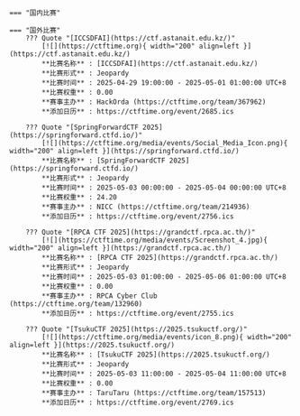     === "国内比赛"
    
    === "国外比赛"
        ??? Quote "[ICCSDFAI](https://ctf.astanait.edu.kz/)"  
            [![](https://ctftime.org){ width="200" align=left }](https://ctf.astanait.edu.kz/)  
            **比赛名称** : [ICCSDFAI](https://ctf.astanait.edu.kz/)  
            **比赛形式** : Jeopardy  
            **比赛时间** : 2025-04-29 19:00:00 - 2025-05-01 01:00:00 UTC+8  
            **比赛权重** : 0.00  
            **赛事主办** : HackOrda (https://ctftime.org/team/367962)  
            **添加日历** : https://ctftime.org/event/2685.ics  
            
        ??? Quote "[SpringForwardCTF 2025](https://springforward.ctfd.io/)"  
            [![](https://ctftime.org/media/events/Social_Media_Icon.png){ width="200" align=left }](https://springforward.ctfd.io/)  
            **比赛名称** : [SpringForwardCTF 2025](https://springforward.ctfd.io/)  
            **比赛形式** : Jeopardy  
            **比赛时间** : 2025-05-03 00:00:00 - 2025-05-04 00:00:00 UTC+8  
            **比赛权重** : 24.20  
            **赛事主办** : NICC (https://ctftime.org/team/214936)  
            **添加日历** : https://ctftime.org/event/2756.ics  
            
        ??? Quote "[RPCA CTF 2025](https://grandctf.rpca.ac.th/)"  
            [![](https://ctftime.org/media/events/Screenshot_4.jpg){ width="200" align=left }](https://grandctf.rpca.ac.th/)  
            **比赛名称** : [RPCA CTF 2025](https://grandctf.rpca.ac.th/)  
            **比赛形式** : Jeopardy  
            **比赛时间** : 2025-05-03 01:00:00 - 2025-05-06 01:00:00 UTC+8  
            **比赛权重** : 0.00  
            **赛事主办** : RPCA Cyber Club (https://ctftime.org/team/132960)  
            **添加日历** : https://ctftime.org/event/2755.ics  
            
        ??? Quote "[TsukuCTF 2025](https://2025.tsukuctf.org/)"  
            [![](https://ctftime.org/media/events/icon_8.png){ width="200" align=left }](https://2025.tsukuctf.org/)  
            **比赛名称** : [TsukuCTF 2025](https://2025.tsukuctf.org/)  
            **比赛形式** : Jeopardy  
            **比赛时间** : 2025-05-03 11:00:00 - 2025-05-04 11:00:00 UTC+8  
            **比赛权重** : 0.00  
            **赛事主办** : TaruTaru (https://ctftime.org/team/157513)  
            **添加日历** : https://ctftime.org/event/2769.ics  
            
